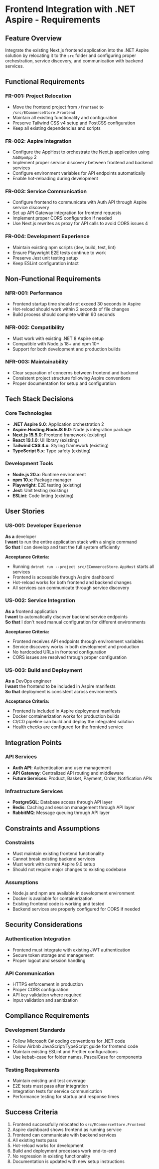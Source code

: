 # Frontend Integration with .NET Aspire - Requirements

## Feature Overview

Integrate the existing Next.js frontend application into the .NET Aspire solution by relocating it to the `src` folder and configuring proper orchestration, service discovery, and communication with backend services.

## Functional Requirements

### FR-001: Project Relocation
- Move the frontend project from `/frontend` to `/src/ECommerceStore.Frontend`
- Maintain all existing functionality and configuration
- Preserve Tailwind CSS v4 setup and PostCSS configuration
- Keep all existing dependencies and scripts

### FR-002: Aspire Integration
- Configure the AppHost to orchestrate the Next.js application using `AddNpmApp` <mcreference link="https://learn.microsoft.com/en-us/dotnet/aspire/get-started/build-aspire-apps-with-nodejs" index="2">2</mcreference>
- Implement proper service discovery between frontend and backend services
- Configure environment variables for API endpoints automatically
- Enable hot-reloading during development

### FR-003: Service Communication
- Configure frontend to communicate with Auth API through Aspire service discovery
- Set up API Gateway integration for frontend requests
- Implement proper CORS configuration if needed
- Use Next.js rewrites as proxy for API calls to avoid CORS issues <mcreference link="https://www.weekenddive.com/dotnet/net-aspire-nextjs-the-dev-experience-you-were-missing" index="4">4</mcreference>

### FR-004: Development Experience
- Maintain existing npm scripts (dev, build, test, lint)
- Ensure Playwright E2E tests continue to work
- Preserve Jest unit testing setup
- Keep ESLint configuration intact

## Non-Functional Requirements

### NFR-001: Performance
- Frontend startup time should not exceed 30 seconds in Aspire
- Hot-reload should work within 2 seconds of file changes
- Build process should complete within 60 seconds

### NFR-002: Compatibility
- Must work with existing .NET 8 Aspire setup
- Compatible with Node.js 18+ and npm 10+
- Support for both development and production builds

### NFR-003: Maintainability
- Clear separation of concerns between frontend and backend
- Consistent project structure following Aspire conventions
- Proper documentation for setup and configuration

## Tech Stack Decisions

### Core Technologies
- **.NET Aspire 9.0**: Application orchestration <mcreference link="https://learn.microsoft.com/en-us/dotnet/aspire/get-started/build-aspire-apps-with-nodejs" index="2">2</mcreference>
- **Aspire.Hosting.NodeJS 9.0**: Node.js integration package
- **Next.js 15.5.0**: Frontend framework (existing)
- **React 19.1.0**: UI library (existing)
- **Tailwind CSS 4.x**: Styling framework (existing)
- **TypeScript 5.x**: Type safety (existing)

### Development Tools
- **Node.js 20.x**: Runtime environment
- **npm 10.x**: Package manager
- **Playwright**: E2E testing (existing)
- **Jest**: Unit testing (existing)
- **ESLint**: Code linting (existing)

## User Stories

### US-001: Developer Experience
**As a** developer  
**I want** to run the entire application stack with a single command  
**So that** I can develop and test the full system efficiently  

**Acceptance Criteria:**
- Running `dotnet run --project src/ECommerceStore.AppHost` starts all services
- Frontend is accessible through Aspire dashboard
- Hot-reload works for both frontend and backend changes
- All services can communicate through service discovery

### US-002: Service Integration
**As a** frontend application  
**I want** to automatically discover backend service endpoints  
**So that** I don't need manual configuration for different environments  

**Acceptance Criteria:**
- Frontend receives API endpoints through environment variables
- Service discovery works in both development and production
- No hardcoded URLs in frontend configuration
- CORS issues are resolved through proper configuration

### US-003: Build and Deployment
**As a** DevOps engineer  
**I want** the frontend to be included in Aspire manifests  
**So that** deployment is consistent across environments  

**Acceptance Criteria:**
- Frontend is included in Aspire deployment manifests
- Docker containerization works for production builds
- CI/CD pipeline can build and deploy the integrated solution
- Health checks are configured for the frontend service

## Integration Points

### API Services
- **Auth API**: Authentication and user management
- **API Gateway**: Centralized API routing and middleware
- **Future Services**: Product, Basket, Payment, Order, Notification APIs

### Infrastructure Services
- **PostgreSQL**: Database access through API layer
- **Redis**: Caching and session management through API layer
- **RabbitMQ**: Message queuing through API layer

## Constraints and Assumptions

### Constraints
- Must maintain existing frontend functionality
- Cannot break existing backend services
- Must work with current Aspire 9.0 setup
- Should not require major changes to existing codebase

### Assumptions
- Node.js and npm are available in development environment
- Docker is available for containerization
- Existing frontend code is working and tested
- Backend services are properly configured for CORS if needed

## Security Considerations

### Authentication Integration
- Frontend must integrate with existing JWT authentication
- Secure token storage and management
- Proper logout and session handling

### API Communication
- HTTPS enforcement in production
- Proper CORS configuration
- API key validation where required
- Input validation and sanitization

## Compliance Requirements

### Development Standards
- Follow Microsoft C# coding conventions for .NET code
- Follow Airbnb JavaScript/TypeScript guide for frontend code
- Maintain existing ESLint and Prettier configurations
- Use kebab-case for folder names, PascalCase for components

### Testing Requirements
- Maintain existing unit test coverage
- E2E tests must pass after integration
- Integration tests for service communication
- Performance testing for startup and response times

## Success Criteria

1. Frontend successfully relocated to `src/ECommerceStore.Frontend`
2. Aspire dashboard shows frontend as running service
3. Frontend can communicate with backend services
4. All existing tests pass
5. Hot-reload works for development
6. Build and deployment processes work end-to-end
7. No regression in existing functionality
8. Documentation is updated with new setup instructions